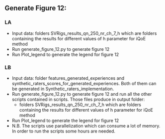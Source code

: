## Generate Figure 12:

### LA
* Input data: folders SVRigs_results_qn_250_nr_ch_7_h which are folders containing the results for different values of h parameter for iQoE method
* Run generate_figure_12.py to generate figure 12
* Run Plot_legend to generate the legend for figure 12

### LB
* Input data: folder features_generated_experiences and synthetic_raters_scores_for_generated_experiences. Both of them can be generated in Synthetic_raters_implementation.
* Run generate_figure_12.py to generate figure 12 and run all the other scripts contained in scripts. Those files produce in output folder:
  * folders SVRigs_results_qn_250_nr_ch_7_h which are folders containing the results for different values of h parameter for iQoE method
* Run Plot_legend to generate the legend for figure 12
* N.B. The scripts use parallelization which can consume a lot of memory. In order to run the scripts some hours are needed. 
